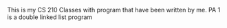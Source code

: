 This is my CS 210 Classes with program that have been written by me.
PA 1 is a double linked list program 

